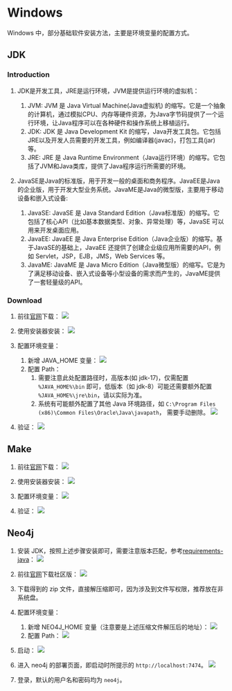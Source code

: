 # Windows

Windows 中，部分基础软件安装方法，主要是环境变量的配置方式。

## JDK

### Introduction

1. JDK是开发工具，JRE是运行环境，JVM是提供运行环境的虚拟机：
    1. JVM: JVM 是 Java Virtual Machine(Java虚拟机) 的缩写。它是一个抽象的计算机，通过模拟CPU、内存等硬件资源，为Java字节码提供了一个运行环境，让Java程序可以在各种硬件和操作系统上移植运行。
    2. JDK: JDK 是 Java Development Kit 的缩写，Java开发工具包。它包括JRE以及开发人员需要的开发工具，例如编译器(javac)，打包工具(jar)等。
    3. JRE: JRE 是 Java Runtime Environment（Java运行环境）的缩写。它包括了JVM和Java类库，提供了Java程序运行所需要的环境。

2. JavaSE是Java的标准版，用于开发一般的桌面和商务程序。JavaEE是Java的企业版，用于开发大型业务系统。JavaME是Java的微型版，主要用于移动设备和嵌入式设备:
    1. JavaSE: JavaSE 是 Java Standard Edition（Java标准版）的缩写。它包括了核心API（比如基本数据类型、对象、异常处理）等，JavaSE 可以用来开发桌面应用。
    2. JavaEE: JavaEE 是 Java Enterprise Edition（Java企业版）的缩写。基于JavaSE的基础上，JavaEE 还提供了创建企业级应用所需要的API，例如 Servlet，JSP，EJB，JMS，Web Services 等。
    3. JavaME: JavaME 是 Java Micro Edition（Java微型版）的缩写。它是为了满足移动设备、嵌入式设备等小型设备的需求而产生的，JavaME提供了一套轻量级的API。

### Download

1. 前往[官网](https://www.oracle.com/cn/java/technologies/downloads/archive/)下载：
    ![](images/2024-01-27-20-02-31.png)

2. 使用安装器安装：
    ![](images/2024-01-27-20-34-09.png)

3. 配置环境变量：
    1. 新增 JAVA_HOME 变量：
    ![](images/2024-01-27-20-36-17.png)
    2. 配置 Path：
       1. 需要注意此处配置路径时，高版本(如 jdk-17)，仅需配置 `%JAVA_HOME%\bin` 即可，低版本（如 jdk-8）可能还需要额外配置 `%JAVA_HOME%\jre\bin`，请以实际为准。
       2. 系统有可能额外配置了其他 Java 环境路径，如 `C:\Program Files (x86)\Common Files\Oracle\Java\javapath`， 需要手动删除。
    ![](images/2024-01-27-20-40-18.png)

4. 验证：
    ![](images/2024-01-27-20-46-56.png)

## Make

1. 前往[官网](https://gnuwin32.sourceforge.net/packages/make.htm)下载：
    ![](images/2024-01-21-22-35-47.png)

2. 使用安装器安装：
    ![](images/2024-01-21-22-38-21.png)

3. 配置环境变量：
    ![](images/2024-01-21-22-45-27.png)

4. 验证：
    ![](images/2024-01-21-22-46-52.png)

## Neo4j

1. 安装 JDK，按照上述步骤安装即可，需要注意版本匹配，参考[requirements-java](https://neo4j.com/docs/operations-manual/5/installation/requirements/#deployment-requirements-java)：
    ![](images/2024-01-27-22-34-59.png)

2. 前往[官网](https://neo4j.com/deployment-center/#gdb-tab)下载社区版：
    ![](images/2024-01-27-21-15-16.png)

3. 下载得到的 zip 文件，直接解压缩即可，因为涉及到文件写权限，推荐放在非系统盘。

4. 配置环境变量：
    1. 新增 NEO4J_HOME 变量（注意要是上述压缩文件解压后的地址）：
    ![](images/2024-01-27-22-31-04.png)
    2. 配置 Path：
    ![](images/2024-01-27-22-21-39.png)

5. 启动：
    ![](images/2024-01-27-22-33-00.png)

6. 进入 neo4j 的部署页面，即启动时所提示的 `http://localhost:7474`。
    ![](images/2024-01-28-19-52-27.png)

7. 登录，默认的用户名和密码均为 `neo4j`。
